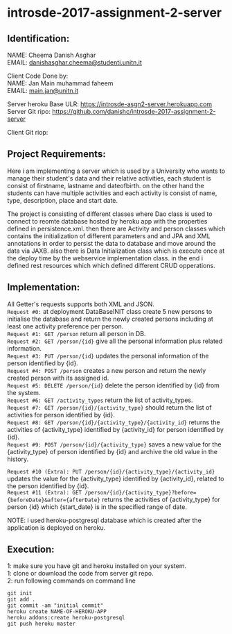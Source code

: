 # introsde-2017-assignment-2-server

## Identification:  
NAME: Cheema Danish Asghar  
EMAIL: danishasghar.cheema@studenti.unitn.it  

Client Code Done by:  
NAME: Jan Main muhammad faheem  
EMAIL: main.jan@unitn.it  

Server heroku Base ULR: https://introsde-asgn2-server.herokuapp.com  
Server Git ripo: https://github.com/danishc/introsde-2017-assignment-2-server  

Client Git riop:  


## Project Requirements:
Here i am implementing a server which is used by a University who wants to manage their student's data and their relative activities, each student is consist of firstname, lastname and dateofbirth. 
on the other hand the students can have multiple activities and each activity is consist of name, type, description, place and start date.

The project is consisting of different classes where Dao class is used to connect to reomte database hosted by heroku app with the properties defined in persistence.xml. then there are Activity and person classes which contains the initialization of different parameters and and JPA and XML annotations in order to persist the data to database and move around the data via JAXB. also there is Data Initialization class which is execute once at the deploy time by the webservice implementation class. in the end i defined rest resources which which defined different CRUD opperations.  

## Implementation:  
All Getter's requests supports both XML and JSON.  
`Request #0:` at deployment DataBaseINIT class create 5 new persons to initialise the database and return the newly created persons including at least one activity preference per person.  
`Request #1: GET /person` return all person in DB.  
`Request #2: GET /person/{id}` give all the personal information plus related information.  
`Request #3: PUT /person/{id}` updates the personal information of the person identified by {id}.  
`Request #4: POST /person` creates a new person and return the newly created person with its assigned id.  
`Request #5: DELETE /person/{id}` delete the person identified by {id} from the system.  
`Request #6: GET /activity_types` return the list of activity_types.  
`Request #7: GET /person/{id}/{activity_type}` should return the list of activities for person identified by {id}.  
`Request #8: GET /person/{id}/{activity_type}/{activity_id}` returns the activities of {activity_type} identified by {activity_id} for person identified by {id}.  
`Request #9: POST /person/{id}/{activity_type}` saves a new value for the {activity_type} of person identified by {id} and archive the old value in the history.  

`Request #10 (Extra): PUT /person/{id}/{activity_type}/{activity_id}` updates the value for the {activity_type} identified by {activity_id}, related to the person identified by {id}.  
`Request #11 (Extra): GET /person/{id}/{activity_type}?before={beforeDate}&after={afterDate}` returns the activities of {activity_type} for person {id} which {start_date} is in the specified range of date.  

NOTE: i used heroku-postgresql database which is created after the application is deployed on heroku.  

## Execution:  
1: make sure you have git and heroku installed on your system.  
1: clone or download the code from server git repo.  
2: run following commands on command line   
```
git init
git add .
git commit -am "initial commit"
heroku create NAME-OF-HEROKU-APP
heroku addons:create heroku-postgresql
git push heroku master
```

